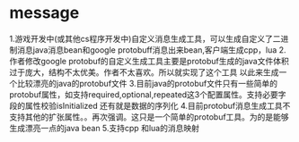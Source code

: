 # message
1.游戏开发中(或其他cs程序开发中)自定义消息生成工具，可以生成自定义了二进制消息java消息bean和google protobuff消息出来bean,客户端生成cpp，lua
2.作者修改google protobuf的自定义生成工具主要是protobuf生成的java文件体积过于庞大，结构不太优美。作者不太喜欢。所以就实现了这个工具
    以此来生成一个比较漂亮的java的protobuf文件
3.目前java的protobuf文件只有一些简单的protobuf属性，如支持required,optional,repeated这3个配置属性。支持必要字段的属性校验isInitialized
  还有就是数据的序列化
4.目前protobuf消息生成工具不支持其他的扩张属性。。再次强调。这只是一个简单的protobuf工具。为的是能够生成漂亮一点的java bean
5.支持cpp 和lua的消息映射
